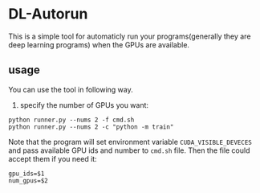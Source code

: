 # DL-Autorun
This is a simple tool for automaticly run your programs(generally they are deep learning programs) when the GPUs are available.
## usage
You can use the tool in following way.

1. specify the number of GPUs you want:
```
python runner.py --nums 2 -f cmd.sh
python runner.py --nums 2 -c "python -m train"
```
Note that the program will set environment variable `CUDA_VISIBLE_DEVECES` and pass available GPU ids and number to `cmd.sh` file. Then the file could accept them if you need it:
```
gpu_ids=$1
num_gpus=$2
```